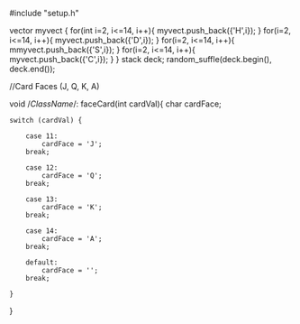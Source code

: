 #include "setup.h"

vector<Card> myvect
{
  for(int i=2, i<=14, i++){
    myvect.push_back({'H',i});
  }
  for(i=2, i<=14, i++){
    myvect.push_back({'D',i});
  }
  for(i=2, i<=14, i++){
    mmyvect.push_back({'S',i});
  }
  for(i=2, i<=14, i++){
    myvect.push_back({'C',i});
  }
  }
stack<myvect> deck;
random_suffle(deck.begin(), deck.end());


//Card Faces (J, Q, K, A)

void /*ClassName*/: faceCard(int cardVal){
	char cardFace;

	switch (cardVal) {

		case 11:
			cardFace = 'J';
		break;

		case 12:
			cardFace = 'Q';
		break;

		case 13:
			cardFace = 'K';
		break;

		case 14:
			cardFace = 'A';
		break;

		default:
			cardFace = '';
		break;

	}
}
